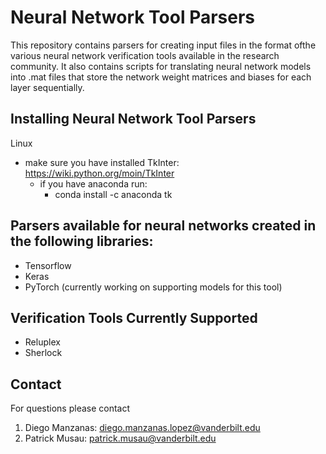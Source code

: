 # Neural Network Tool Parsers

This repository contains parsers for creating input files in the format ofthe various neural network verification tools available in the research community. It also contains scripts for translating neural network models into .mat files that store  the network weight matrices and biases for each layer sequentially.


## Installing Neural Network Tool Parsers
Linux
- make sure you have installed TkInter: https://wiki.python.org/moin/TkInter
  - if you have anaconda run:
    - conda install -c anaconda tk 
## Parsers available for neural networks created in the following libraries:
- Tensorflow 
- Keras
- PyTorch (currently working on supporting models for this tool)

## Verification Tools Currently Supported
- Reluplex
- Sherlock

## Contact
For questions please contact 
1. Diego Manzanas: diego.manzanas.lopez@vanderbilt.edu
2. Patrick Musau: patrick.musau@vanderbilt.edu

